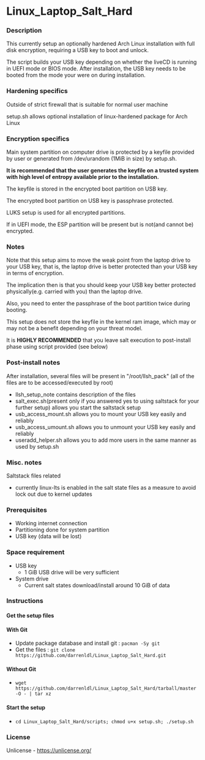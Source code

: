 # Linux_Laptop_Salt_Hard

### Description
This currently setup an optionally hardened Arch Linux installation with full disk encryption, requiring a USB key to boot and unlock.

The script builds your USB key depending on whether the liveCD is running in UEFI mode or BIOS mode. After installation, the USB key needs to be booted from the mode your were on during installation.

### Hardening specifics
Outside of strict firewall that is suitable for normal user machine

setup.sh allows optional installation of linux-hardened package for Arch Linux

### Encryption specifics
Main system partition on computer drive is protected by a keyfile provided by user or generated from /dev/urandom (1MiB in size) by setup.sh.

**It is recommended that the user generates the keyfile on a trusted system with high level of entropy available prior to the installation.**

The keyfile is stored in the encrypted boot partition on USB key.

The encrypted boot partition on USB key is passphrase protected.

LUKS setup is used for all encrypted partitions.

If in UEFI mode, the ESP partition will be present but is not(and cannot be) encrypted.

### Notes
Note that this setup aims to move the weak point from the laptop drive to your USB key, that is, the laptop drive is better protected than your USB key in terms of encryption.

The implication then is that you should keep your USB key better protected physically(e.g. carried with you) than the laptop drive.

Also, you need to enter the passphrase of the boot partition twice during booting.

This setup does not store the keyfile in the kernel ram image, which may or may not be a benefit depending on your threat model.

It is **HIGHLY RECOMMENDED** that you leave salt execution to post-install phase using script provided (see below)

### Post-install notes
After installation, several files will be present in "/root/llsh_pack" (all of the files are to be accessed/executed by root)
  - llsh_setup_note contains description of the files
  - salt_exec.sh(present only if you answered yes to using saltstack for your further setup) allows you start the saltstack setup
  - usb_access_mount.sh allows you to mount your USB key easily and reliably
  - usb_access_umount.sh allows you to unmount your USB key easily and reliably
  - useradd_helper.sh allows you to add more users in the same manner as used by setup.sh

### Misc. notes
Saltstack files related
  - currently linux-lts is enabled in the salt state files as a measure to avoid lock out due to kernel updates

### Prerequisites
  - Working internet connection
  - Partitioning done for system partition
  - USB key (data will be lost)

### Space requirement
  - USB key
    - 1 GiB USB drive will be very sufficient
  - System drive
    - Current salt states download/install around 10 GiB of data

### Instructions
#### Get the setup files
#### With Git
  - Update package database and install git : `pacman -Sy git`
  - Get the files : `git clone https://github.com/darrenldl/Linux_Laptop_Salt_Hard.git`

#### Without Git
  - `wget https://github.com/darrenldl/Linux_Laptop_Salt_Hard/tarball/master -O - | tar xz`

#### Start the setup
  - `cd Linux_Laptop_Salt_Hard/scripts; chmod u+x setup.sh; ./setup.sh`

### License
Unlicense - https://unlicense.org/

